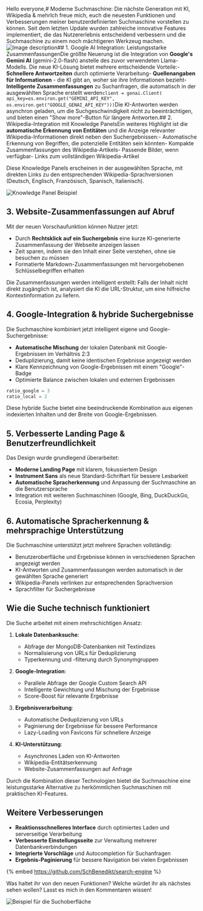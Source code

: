 Hello everyone,# Moderne Suchmaschine: Die nächste Generation mit KI, Wikipedia & mehrIch freue mich, euch die neuesten Funktionen und Verbesserungen meiner benutzerdefinierten Suchmaschine vorstellen zu können. Seit dem letzten Update wurden zahlreiche innovative Features implementiert, die das Nutzererlebnis entscheidend verbessern und die Suchmaschine zu einem noch mächtigeren Werkzeug machen.![Image description](https://dev-to-uploads.s3.amazonaws.com/uploads/articles/yd3a10hjzvmhc8c38vt7.png)## 1. Google AI Integration: Leistungsstarke ZusammenfassungenDie größte Neuerung ist die Integration von **Google's Gemini AI** (gemini-2.0-flash) anstelle des zuvor verwendeten Llama-Modells. Die neue KI-Lösung bietet mehrere entscheidende Vorteile:- **Schnellere Antwortzeiten** durch optimierte Verarbeitung- **Quellenangaben für Informationen** - die KI gibt an, woher sie ihre Informationen bezieht- **Intelligente Zusammenfassungen** zu Suchanfragen, die automatisch in der ausgewählten Sprache erstellt werden```client = genai.Client(    api_key=os.environ.get("GEMINI_API_KEY", os.environ.get("GOOGLE_GENAI_API_KEY")))```Die KI-Antworten werden asynchron geladen, um die Suchgeschwindigkeit nicht zu beeinträchtigen, und bieten einen "Show more"-Button für längere Antworten.## 2. Wikipedia-Integration mit Knowledge PanelsEin weiteres Highlight ist die **automatische Erkennung von Entitäten** und die Anzeige relevanter Wikipedia-Informationen direkt neben den Suchergebnissen:- Automatische Erkennung von Begriffen, die potenzielle Entitäten sein könnten- Kompakte Zusammenfassungen des Wikipedia-Artikels- Passende Bilder, wenn verfügbar- Links zum vollständigen Wikipedia-Artikel

Diese Knowledge Panels erscheinen in der ausgewählten Sprache, mit direkten Links zu den entsprechenden Wikipedia-Sprachversionen (Deutsch, Englisch, Französisch, Spanisch, Italienisch).

![Knowledge Panel Beispiel](https://dev-to-uploads.s3.amazonaws.com/uploads/articles/kox15wp7qbbmnoxpu9xn.png)

## 3. Website-Zusammenfassungen auf Abruf

Mit der neuen Vorschaufunktion können Nutzer jetzt:

- Durch **Rechtsklick auf ein Suchergebnis** eine kurze KI-generierte Zusammenfassung der Webseite anzeigen lassen
- Zeit sparen, indem sie den Inhalt einer Seite verstehen, ohne sie besuchen zu müssen
- Formatierte Markdown-Zusammenfassungen mit hervorgehobenen Schlüsselbegriffen erhalten

Die Zusammenfassungen werden intelligent erstellt: Falls der Inhalt nicht direkt zugänglich ist, analysiert die KI die URL-Struktur, um eine hilfreiche Kontextinformation zu liefern.

## 4. Google-Integration & hybride Suchergebnisse

Die Suchmaschine kombiniert jetzt intelligent eigene und Google-Suchergebnisse:

- **Automatische Mischung** der lokalen Datenbank mit Google-Ergebnissen im Verhältnis 2:3
- Deduplizierung, damit keine identischen Ergebnisse angezeigt werden
- Klare Kennzeichnung von Google-Ergebnissen mit einem "Google"-Badge
- Optimierte Balance zwischen lokalen und externen Ergebnissen

```python
ratio_google = 3
ratio_local = 2
```

Diese hybride Suche bietet eine beeindruckende Kombination aus eigenen indexierten Inhalten und der Breite von Google-Ergebnissen.

## 5. Verbesserte Landing Page & Benutzerfreundlichkeit

Das Design wurde grundlegend überarbeitet:

- **Moderne Landing Page** mit klarem, fokussiertem Design
- **Instrument Sans** als neue Standard-Schriftart für bessere Lesbarkeit
- **Automatische Spracherkennung** und Anpassung der Suchmaschine an die Benutzersprache
- Integration mit weiteren Suchmaschinen (Google, Bing, DuckDuckGo, Ecosia, Perplexity)

## 6. Automatische Spracherkennung & mehrsprachige Unterstützung

Die Suchmaschine unterstützt jetzt mehrere Sprachen vollständig:

- Benutzeroberfläche und Ergebnisse können in verschiedenen Sprachen angezeigt werden
- KI-Antworten und Zusammenfassungen werden automatisch in der gewählten Sprache generiert
- Wikipedia-Panels verlinken zur entsprechenden Sprachversion
- Sprachfilter für Suchergebnisse

## Wie die Suche technisch funktioniert

Die Suche arbeitet mit einem mehrschichtigen Ansatz:

1. **Lokale Datenbanksuche**: 
   - Abfrage der MongoDB-Datenbanken mit Textindizes
   - Normalisierung von URLs für Deduplizierung
   - Typerkennung und -filterung durch Synonymgruppen

2. **Google-Integration**:
   - Parallele Abfrage der Google Custom Search API
   - Intelligente Gewichtung und Mischung der Ergebnisse
   - Score-Boost für relevante Ergebnisse

3. **Ergebnisverarbeitung**:
   - Automatische Deduplizierung von URLs
   - Paginierung der Ergebnisse für bessere Performance
   - Lazy-Loading von Favicons für schnellere Anzeige

4. **KI-Unterstützung**:
   - Asynchrones Laden von KI-Antworten
   - Wikipedia-Entitätserkennung
   - Website-Zusammenfassungen auf Anfrage

Durch die Kombination dieser Technologien bietet die Suchmaschine eine leistungsstarke Alternative zu herkömmlichen Suchmaschinen mit praktischen KI-Features.

## Weitere Verbesserungen

- **Reaktionsschnelleres Interface** durch optimiertes Laden und serverseitige Verarbeitung
- **Verbesserte Einstellungsseite** zur Verwaltung mehrerer Datenbankverbindungen
- **Integrierte Vorschläge** und Autocompletion für Suchanfragen
- **Ergebnis-Paginierung** für bessere Navigation bei vielen Ergebnissen

{% embed https://github.com/SchBenedikt/search-engine %}

Was haltet ihr von den neuen Funktionen? Welche würdet ihr als nächstes sehen wollen? Lasst es mich in den Kommentaren wissen!

![Beispiel für die Suchoberfläche](https://dev-to-uploads.s3.amazonaws.com/uploads/articles/obk7u92f8nb3toues4wn.png)